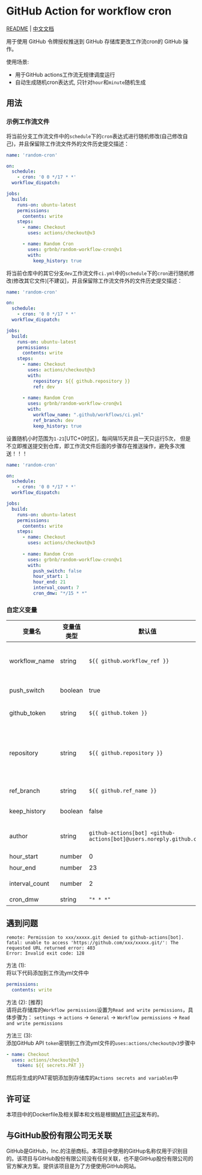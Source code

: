 # GitHub Action for workflow cron

[README](README.md) | [中文文档](README_zh.md)

用于使用 GitHub 令牌授权推送到 GitHub 存储库更改工作流cron的 GitHub 操作。

使用场景:

- 用于GitHub actions工作流无规律调度运行
- 自动生成随机cron表达式, 只针对`hour`和`minute`随机生成

## 用法

### 示例工作流文件

将当前分支工作流文件中的`schedule`下的`cron`表达式进行随机修改(自己修改自己)，并且保留除工作流文件外的文件历史提交描述：

```yaml
name: 'random-cron'

on:
  schedule:
    - cron: '0 0 */17 * *'
  workflow_dispatch:

jobs:
  build:
    runs-on: ubuntu-latest
    permissions:
      contents: write
    steps:
      - name: Checkout
        uses: actions/checkout@v3

      - name: Random Cron
        uses: grbnb/random-workflow-cron@v1
        with:
          keep_history: true
```

将当前仓库中的其它分支`dev`工作流文件`ci.yml`中的`schedule`下的`cron`进行随机修改(修改其它文件)[不建议]，并且保留除工作流文件外的文件历史提交描述：

```yaml
name: 'random-cron'

on:
  schedule:
    - cron: '0 0 */17 * *'
  workflow_dispatch:

jobs:
  build:
    runs-on: ubuntu-latest
    permissions:
      contents: write
    steps:
      - name: Checkout
        uses: actions/checkout@v3
        with:
          repository: ${{ github.repository }}
          ref: dev
      
      - name: Random Cron
        uses: grbnb/random-workflow-cron@v1
        with:
          workflow_name: ".github/workflows/ci.yml"
          ref_branch: dev
          keep_history: true
```

设置随机小时范围为`1-21`[UTC+0时区]，每间隔15天并且一天只运行5次， 但是不立即推送提交到仓库，即工作流文件后面的步骤存在推送操作，避免多次推送！！！

```yml
name: 'random-cron'

on:
  schedule:
    - cron: '0 0 */17 * *'
  workflow_dispatch:

jobs:
  build:
    runs-on: ubuntu-latest
    permissions:
      contents: write
    steps:
      - name: Checkout
        uses: actions/checkout@v3
      
      - name: Random Cron
        uses: grbnb/random-workflow-cron@v1
        with:
          push_switch: false
          hour_start: 1
          hour_end: 21
          interval_count: 7
          cron_dmw: "*/15 * *"
```

### 自定义变量

| 变量名   | 变量值类型 | 默认值 | 描述 |
|--------| ----- | ------- |-------------|
| workflow_name | string | `${{ github.workflow_ref }}` | 修改的工作流文件名路径 <br /> 默认为当前工作流路径  <br /> 例如：`.github/workflow/cron.yml` |
| push_switch | boolean | true | 修改后的工作流文件是否立即推送 |
| github_token | string  |  `${{ github.token }}` | [GITHUB_TOKEN](https://docs.github.com/en/actions/security-guides/automatic-token-authentication#using-the-github_token-in-a-workflow) <br /> or a repo scoped <br /> [Personal Access Token](https://docs.github.com/en/authentication/keeping-your-account-and-data-secure/creating-a-personal-access-token). |
| repository | string | `${{ github.repository }}` | 存储库名称. <br /> 默认为当前github存储库 <br /> 如果您想推送到其他存储库, <br /> 你应该创建一个[personal access token](https://github.com/settings/tokens) <br /> 并将其用作`github_token`输入 |
| ref_branch | string | `${{ github.ref_name }}` | 修改后的工作流文件推送的目标分支 |
| keep_history | boolean | false | 保留除`workflow_file`文件外的历史记录提交描述 |
| author | string | `github-actions[bot] <github-actions[bot]@users.noreply.github.com>` | 作者姓名和电子邮件地址作为`显示名称 <joe@foo.bar>`(默认为`GitHub Actions`机器人程序用户) |
| hour_start | number | 0 | 定义区间开始时间 |
| hour_end | number | 23 | 定义区间结束时间 |
| interval_count | number | 2 | 将一天划分的间隔数,即一天运行的次数 |
| cron_dmw | string | `"* * *"` | 自定义 `Cron` 日期 月份 星期 |


## 遇到问题

```log
remote: Permission to xxx/xxxxx.git denied to github-actions[bot].
fatal: unable to access 'https://github.com/xxx/xxxxx.git/': The requested URL returned error: 403
Error: Invalid exit code: 128
```
方法 (1):  
将以下代码添加到工作流yml文件中
```yml
permissions:
  contents: write
```
方法 (2): [推荐]  
请将此存储库的`Workflow permissions`设置为`Read and write permissions`，具体步骤为：
`settings` -> `actions` -> `General` -> `Workflow permissions` -> `Read and write permissions`  

方法三 (3):  
添加GitHub API `token`密钥到工作流yml文件的`uses:actions/checkout@v3`步骤中
```yml
- name: Checkout
  uses: actions/checkout@v3
    token: ${{ secrets.PAT }}
```
然后将生成的PAT密钥添加到存储库的`Actions secrets and variables`中

## 许可证

本项目中的Dockerfile及相关脚本和文档是根据[MIT许可证](LICENSE)发布的。

## 与GitHub股份有限公司无关联

GitHub是GitHub，Inc.的注册商标。本项目中使用的GitHup名称仅用于识别目的。该项目与GitHub股份有限公司没有任何关联，也不是GitHup股份有限公司的官方解决方案。提供该项目是为了方便使用GitHub网站。
